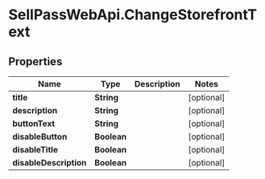 # SellPassWebApi.ChangeStorefrontText

## Properties

Name | Type | Description | Notes
------------ | ------------- | ------------- | -------------
**title** | **String** |  | [optional] 
**description** | **String** |  | [optional] 
**buttonText** | **String** |  | [optional] 
**disableButton** | **Boolean** |  | [optional] 
**disableTitle** | **Boolean** |  | [optional] 
**disableDescription** | **Boolean** |  | [optional] 


